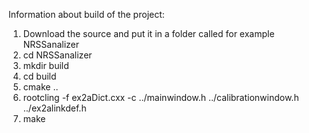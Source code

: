 Information about build of the project:
1) Download the source and  put it in a folder called for example NRSSanalizer
2) cd NRSSanalizer 
3) mkdir build
4) cd build
5) cmake ..
6) rootcling -f ex2aDict.cxx -c ../mainwindow.h ../calibrationwindow.h ../ex2alinkdef.h
7) make

